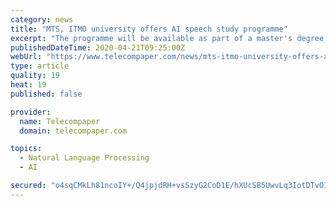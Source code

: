 ```yaml
---
category: news
title: "MTS, ITMO university offers AI speech study programme"
excerpt: "The programme will be available as part of a master's degree in software development. Students will focus on speech recognition, generation and analysis of noises and other related issues. They will be offered traineeships in the AI centre of MTS."
publishedDateTime: 2020-04-21T09:25:00Z
webUrl: "https://www.telecompaper.com/news/mts-itmo-university-offers-ai-speech-study-programme--1335380"
type: article
quality: 19
heat: 19
published: false

provider:
  name: Telecompaper
  domain: telecompaper.com

topics:
  - Natural Language Processing
  - AI

secured: "o4sqCMkLh81ncoIY+/Q4jpjdRH+vsSzyG2CoD1E/hXUcSB5UwvLq3IotDTvOIoRNGY8kbZiHL3WvMXtwkR5ji+L3rF8gxQsif/qpaD68l01scEL7mQMHlR4vt3hYYpRYhIzTE+opsrTXUedIihn8zfBJlmei3tuN0JKE9GqiFOl5XJMmD76pAIZHZbor7Ud7x8+2yb8zCC51ZoexeTtbeOPeAMKcqfkET1ZFojAf2/DVnyUISEFrk9h3CgF8O1g6CgT7q5Vdi+WBLDWU+8CIm6Z5erXjwI9xGYffESwwgAgsI2i8YNpjukI9LjdLWG6x;tMsHiDYkWKo/HC5MZvtLeA=="
---
```


